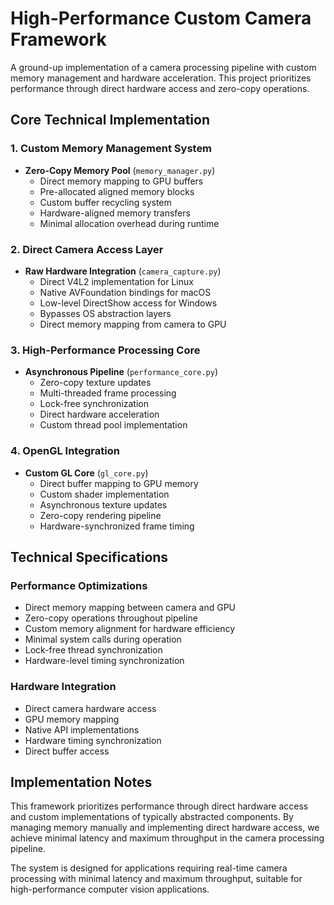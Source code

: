 # High-Performance Custom Camera Framework

A ground-up implementation of a camera processing pipeline with custom memory management and hardware acceleration. This project prioritizes performance through direct hardware access and zero-copy operations.

## Core Technical Implementation

### 1. Custom Memory Management System
- **Zero-Copy Memory Pool** (`memory_manager.py`)
  - Direct memory mapping to GPU buffers
  - Pre-allocated aligned memory blocks
  - Custom buffer recycling system
  - Hardware-aligned memory transfers
  - Minimal allocation overhead during runtime

### 2. Direct Camera Access Layer
- **Raw Hardware Integration** (`camera_capture.py`)
  - Direct V4L2 implementation for Linux
  - Native AVFoundation bindings for macOS
  - Low-level DirectShow access for Windows
  - Bypasses OS abstraction layers
  - Direct memory mapping from camera to GPU

### 3. High-Performance Processing Core
- **Asynchronous Pipeline** (`performance_core.py`)
  - Zero-copy texture updates
  - Multi-threaded frame processing
  - Lock-free synchronization
  - Direct hardware acceleration
  - Custom thread pool implementation

### 4. OpenGL Integration
- **Custom GL Core** (`gl_core.py`)
  - Direct buffer mapping to GPU memory
  - Custom shader implementation
  - Asynchronous texture updates
  - Zero-copy rendering pipeline
  - Hardware-synchronized frame timing

## Technical Specifications

### Performance Optimizations
- Direct memory mapping between camera and GPU
- Zero-copy operations throughout pipeline
- Custom memory alignment for hardware efficiency
- Minimal system calls during operation
- Lock-free thread synchronization
- Hardware-level timing synchronization

### Hardware Integration
- Direct camera hardware access
- GPU memory mapping
- Native API implementations
- Hardware timing synchronization
- Direct buffer access

## Implementation Notes

This framework prioritizes performance through direct hardware access and custom implementations of typically abstracted components. By managing memory manually and implementing direct hardware access, we achieve minimal latency and maximum throughput in the camera processing pipeline.

The system is designed for applications requiring real-time camera processing with minimal latency and maximum throughput, suitable for high-performance computer vision applications.
